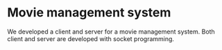 # Movie management system
We developed a client and server for a movie management system. Both client and server are developed with socket programming.
